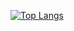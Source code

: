 [![Top Langs](https://github-readme-stats.vercel.app/api/top-langs/?username=nicholas-yo&layout=compact)](https://github.com/anuraghazra/github-readme-stats)
